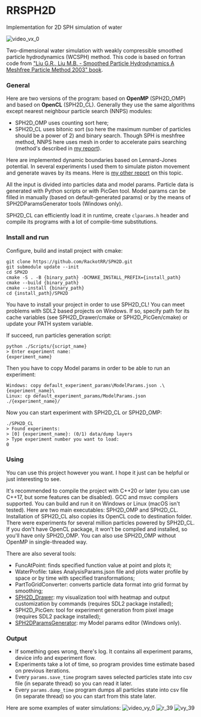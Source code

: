 # RRSPH2D
Implementation for 2D SPH simulation of water

![video_vx_0](https://user-images.githubusercontent.com/60754292/225715442-05b63d00-a091-4c36-adef-35da8d234468.gif)

Two-dimensional water simulation with weakly compressible smoothed particle hydrodynamics (WCSPH) method. This code is based on fortran code from ["Liu G.R., Liu M.B. - Smoothed Particle Hydrodynamics A Meshfree Particle Method 2003" book](https://www.worldscientific.com/worldscibooks/10.1142/5340).

### General
Here are two versions of the program: based on **OpenMP** (SPH2D_OMP) and based on **OpenCL** (SPH2D_CL). 
Generally they use the same algorithms except nearest neighbour particle search (NNPS) modules:
- SPH2D_OMP uses counting sort here;
- SPH2D_CL uses bitonic sort (so here the maximum number of particles should be a power of 2) and binary search.
Though SPH is meshfree method, NNPS here uses mesh in order to accelerate pairs searching (method's described in [my report](https://github.com/RackotRR/SPH2D/files/10994545/_._2021_._._._.pdf)).

Here are implemented dynamic boundaries based on Lennard-Jones potential. In several experiments I used them to simulate piston movement and generate waves by its means. Here is [my other report](https://github.com/RackotRR/SPH2D/files/10994558/_._2022_._._._._._._.pdf) on this topic.

All the input is divided into particles data and model params. Particle data is generated with Python scripts or with PicGen tool. Model params can be filled in manually (based on default-generated params) or by the means of SPH2DParamsGenerator tools (Windows only). 

SPH2D_CL can efficiently load it in runtime, create `clparams.h` header and compile its programs with a lot of compile-time substitutions. 

### Install and run

Configure, build and install project with cmake:

```
git clone https://github.com/RackotRR/SPH2D.git
git submodule update --init
cd SPH2D
cmake -S . -B {binary_path} -DCMAKE_INSTALL_PREFIX={install_path}
cmake --build {binary_path}
cmake --install {binary_path}
cd {install_path}/SPH2D
```

You have to install your project in order to use SPH2D_CL!
You can meet problems with SDL2 based projects on Windows. If so, specify path for its cache variables (see SPH2D_Drawer/cmake or SPH2D_PicGen/cmake) or update your PATH system variable.

If succeed, run particles generation script:

```
python ./Scripts/{script_name}
> Enter experiment name:
{experiment_name}
```

Then you have to copy Model params in order to be able to run an experiment:

```
Windows: copy default_experiment_params\ModelParams.json .\{experiment_name}\
Linux: cp default_experiment_params/ModelParams.json ./{experiment_name}/
```

Now you can start experiment with SPH2D_CL or SPH2D_OMP:
```
./SPH2D_CL
> Found experiments:
> [0] {experiment_name}: (0/1) data/dump layers
> Type experiment number you want to load:
0
```

### Using
You can use this project however you want. I hope it just can be helpful or just interesting to see.

It's recommended to compile the project with C++20 or later (you can use C++17, but some features can be disabled). GCC and msvc compilers supported. You can build and run it on Windows or Linux (macOS isn't tested).
Here are two main executables: SPH2D_OMP and SPH2D_CL. Installation of SPH2D_CL also copies its OpenCL code to destination folder.
There were experiments for several million particles powered by SPH2D_CL.
If you don't have OpenCL package, it won't be compiled and installed, so you'll have only SPH2D_OMP. You can also use SPH2D_OMP without OpenMP in single-threaded way.

There are also several tools: 
- FuncAtPoint: finds specified function value at point and plots it;
- WaterProfile: takes AnalysisParams.json file and plots water profile by space or by time with specified transformations;
- PartToGridConverter: converts particle data format into grid format by smoothing;
- [SPH2D_Drawer](https://github.com/RackotRR/SPH2D_Drawer): my visualization tool with heatmap and output customization by commands (requires SDL2 package installed);
- SPH2D_PicGen: tool for experiment generation from pixel image (requires SDL2 package installed);
- [SPH2DParamsGenerator](https://github.com/RackotRR/SPH2DParamsGenerator): my Model params editor (Windows only).

### Output
- If something goes wrong, there's log. It contains all experiment params, device info and experiment flow.
- Experiments take a lot of time, so program provides time estimate based on previous iterations.
- Every `params.save_time` program saves selected particles state into csv file (in separate thread) so you can read it later.
- Every `params.dump_time` program dumps all particles state into csv file (in separate thread) so you can start from this state later.

Here are some examples of water simulations:
![video_vy_0](https://user-images.githubusercontent.com/60754292/225718496-eba40340-dff1-415e-94d0-2c0ef6b56693.gif)
![r_39](https://user-images.githubusercontent.com/60754292/225718440-62defc68-e626-4ef6-8eb2-ceebafcd79b2.png)
![vy_39](https://user-images.githubusercontent.com/60754292/225718463-5491cd74-7171-4de0-bb5f-23520666eebb.png)
